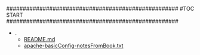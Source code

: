 



####################################################
#TOC START
####################################################
* .
    * [README.md](.\README.md)
    * [apache-basicConfig-notesFromBook.txt](.\apache-basicConfig-notesFromBook.txt)
